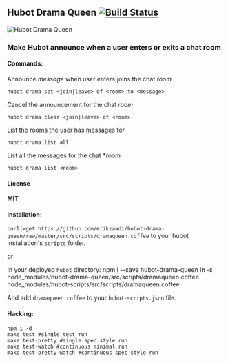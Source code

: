 ## Hubot Drama Queen [![Build Status](https://secure.travis-ci.org/erikzaadi/jQuery.printElement.png?branch=master)](http://travis-ci.org/erikzaadi/hubot-drama-queen)

![Hubot Drama Queen](http://cdn.memegenerator.net/instances/400x/32646936.jpg "Announce me hubot!!")

###  Make Hubot announce when a user enters or exits a chat room

#### Commands:
Announce *message* when user enters|joins the chat *room*
    
    hubot drama set <join|leave> of <room> to <message>

Cancel the announcement for the chat *room*
    
    hubot drama clear <join|leave> of <room>

List the rooms the user has messages for
    
    hubot drama list all

List all the messages for the chat *room
    
    hubot drama list <room>
    
#### License
**MIT**

#### Installation:
```curl|wget https://github.com/erikzaadi/hubot-drama-queen/raw/master/src/scripts/dramaqueen.coffee```  to your hubot installation's ```scripts``` folder.

or

In your deployed ```hubot``` directory:
    npm i --save hubot-drama-queen
    ln -s node_modules/hubot-drama-queen/src/scripts/dramaqueen.coffee node_modules/hubot-scripts/src/scripts/dramaqueen.coffee

And add ```dramaqueen.coffee``` to your ```hubot-scripts.json``` file.

#### Hacking:
    npm i -d
    make test #single test run
    make test-pretty #single spec style run
    make test-watch #continuous minimal run
    make test-pretty-watch #continuous spec style run
    

